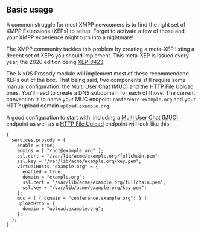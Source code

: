 ## Basic usage

A common struggle for most XMPP newcomers is to find the right set of XMPP Extensions (XEPs) to setup. Forget to activate a few of those and your XMPP experience might turn into a nightmare!

The XMPP community tackles this problem by creating a meta-XEP listing a decent set of XEPs you should implement. This meta-XEP is issued every year, the 2020 edition being [XEP-0423](https://xmpp.org/extensions/xep-0423.html).

The NixOS Prosody module will implement most of these recommendend XEPs out of the box. That being said, two components still require some manual configuration: the [Multi User Chat (MUC)](https://xmpp.org/extensions/xep-0045.html) and the [HTTP File Upload](https://xmpp.org/extensions/xep-0363.html) ones. You’ll need to create a DNS subdomain for each of those. The current convention is to name your MUC endpoint `conference.example.org` and your HTTP upload domain `upload.example.org`.

A good configuration to start with, including a [Multi User Chat (MUC)](https://xmpp.org/extensions/xep-0045.html) endpoint as well as a [HTTP File Upload](https://xmpp.org/extensions/xep-0363.html) endpoint will look like this:

```programlisting
{
  services.prosody = {
    enable = true;
    admins = [ "root@example.org" ];
    ssl.cert = "/var/lib/acme/example.org/fullchain.pem";
    ssl.key = "/var/lib/acme/example.org/key.pem";
    virtualHosts."example.org" = {
      enabled = true;
      domain = "example.org";
      ssl.cert = "/var/lib/acme/example.org/fullchain.pem";
      ssl.key = "/var/lib/acme/example.org/key.pem";
    };
    muc = [ { domain = "conference.example.org"; } ];
    uploadHttp = {
      domain = "upload.example.org";
    };
  };
}
```
